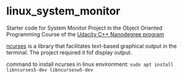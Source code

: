 # linux_system_monitor

Starter code for System Monitor Project in the Object Oriented Programming Course of the [Udacity C++ Nanodegree program](https://www.udacity.com/course/c-plus-plus-nanodegree--nd213)

[ncurses](https://invisible-island.net/ncurses/announce.html) is a library that facilitates text-based graphical output in the terminal. The project required it fof display output.

command to install ncurses in linux environment: `sudo apt install libncurses5-dev libncursesw5-dev`
